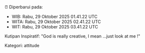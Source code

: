 ⏰ Diperbarui pada:
- WIB: Rabu, 29 Oktober 2025 01.41.22 UTC
- WITA: Rabu, 29 Oktober 2025 02.41.22 UTC
- WIT: Rabu, 29 Oktober 2025 03.41.22 UTC

Kutipan Inspiratif:
"God is really creative, I mean ...just look at me !"


Kategori: attitude

